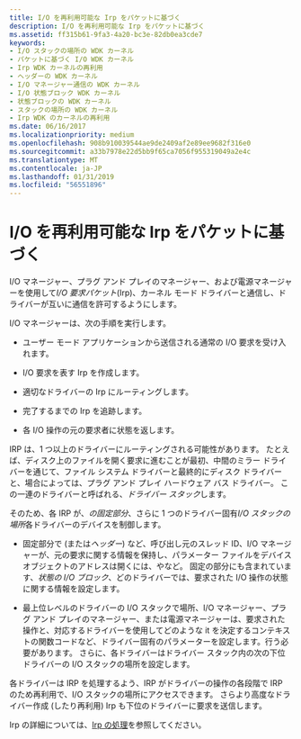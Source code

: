 ```yaml
---
title: I/O を再利用可能な Irp をパケットに基づく
description: I/O を再利用可能な Irp をパケットに基づく
ms.assetid: ff315b61-9fa3-4a20-bc3e-82db0ea3cde7
keywords:
- I/O スタックの場所の WDK カーネル
- パケットに基づく I/O WDK カーネル
- Irp WDK カーネルの再利用
- ヘッダーの WDK カーネル
- I/O マネージャー通信の WDK カーネル
- I/O 状態ブロック WDK カーネル
- 状態ブロックの WDK カーネル
- スタックの場所の WDK カーネル
- Irp WDK のカーネルの再利用
ms.date: 06/16/2017
ms.localizationpriority: medium
ms.openlocfilehash: 908b910039544ae9de2409af2e89ee9682f316e0
ms.sourcegitcommit: a33b7978e22d5bb9f65ca7056f955319049a2e4c
ms.translationtype: MT
ms.contentlocale: ja-JP
ms.lasthandoff: 01/31/2019
ms.locfileid: "56551896"
---
```

# <a name="packet-driven-io-with-reusable-irps"></a>I/O を再利用可能な Irp をパケットに基づく





I/O マネージャー、プラグ アンド プレイのマネージャー、および電源マネージャーを使用して*I/O 要求パケット*(Irp)、カーネル モード ドライバーと通信し、ドライバーが互いに通信を許可するようにします。

I/O マネージャーは、次の手順を実行します。

-   ユーザー モード アプリケーションから送信される通常の I/O 要求を受け入れます。

-   I/O 要求を表す Irp を作成します。

-   適切なドライバーの Irp にルーティングします。

-   完了するまでの Irp を追跡します。

-   各 I/O 操作の元の要求者に状態を返します。

IRP は、1 つ以上のドライバーにルーティングされる可能性があります。 たとえば、ディスク上のファイルを開く要求に進むことが最初、中間のミラー ドライバーを通じて、ファイル システム ドライバーと最終的にディスク ドライバーと、場合によっては、プラグ アンド プレイ ハードウェア バス ドライバー。 この一連のドライバーと呼ばれる、*ドライバー スタック*します。

そのため、各 IRP が、*の固定部分*、さらに 1 つのドライバー固有*I/O スタックの場所*各ドライバーのデバイスを制御します。

-   固定部分で (または*ヘッダー*) など、呼び出し元のスレッド ID、I/O マネージャーが、元の要求に関する情報を保持し、パラメーター ファイルをデバイス オブジェクトのアドレスは開くには、やなど。 固定の部分にも含まれています、*状態の I/O ブロック*、どのドライバーでは、要求された I/O 操作の状態に関する情報を設定します。

-   最上位レベルのドライバーの I/O スタックで場所、I/O マネージャー、プラグ アンド プレイのマネージャー、または電源マネージャーは、要求された操作と、対応するドライバーを使用してどのような it を決定するコンテキストの関数コードなど、ドライバー固有のパラメーターを設定します。行う必要があります。 さらに、各ドライバーはドライバー スタック内の次の下位ドライバーの I/O スタックの場所を設定します。

各ドライバーは IRP を処理するよう、IRP がドライバーの操作の各段階で IRP のため再利用で、I/O スタックの場所にアクセスできます。 さらより高度なドライバー作成 (したり再利用) Irp も下位のドライバーに要求を送信します。

Irp の詳細については、[Irp の処理](handling-irps.md)を参照してください。

 

 




